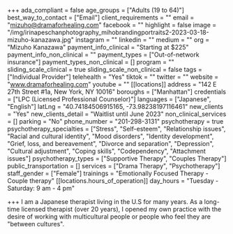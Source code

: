 +++
ada_compliant = false
age_groups = ["Adults (19 to 64)"]
best_way_to_contact = ["Email"]
client_requirements = ""
email = "mizuho@dramaforhealing.com"
facebook = ""
highlight = false
image = "/img/irinapeschanphotography_mihobrandingportraits2-2023-03-18-mizuho-kanazawa.jpg"
instagram = ""
linkedin = ""
medium = ""
org = "Mizuho Kanazawa"
payment_info_clinical = "Starting at $225"
payment_info_non_clinical = ""
payment_types = ["Out-of-network insurance"]
payment_types_non_clinical = []
program = ""
sliding_scale_clinical = true
sliding_scale_non_clinical = false
tags = ["Individual Provider"]
telehealth = "Yes"
tiktok = ""
twitter = ""
website = "www.dramaforhealing.com"
youtube = ""
[[locations]]
address = "142 E 27th Street #1a, New York, NY 10016"
boroughs = ["Manhattan"]
credentials = ["LPC (Licensed Professional Counselor)"]
languages = ["Japanese", "English"]
latLng = "40.74184506915165, -73.98238197116461"
new_clients = "Yes"
new_clients_detail = "Waitlist until June 2023"
non_clinical_services = []
parking = "No"
phone_number = "201-298-3131"
psychotherapy = true
psychotherapy_specialties = ["Stress", "Self-esteem", "Relationship issues", "Racial and cultural identity", "Mood disorders", "Identity development", "Grief, loss, and bereavement", "Divorce and separation", "Depression", "Cultural adjustment", "Coping skills", "Codependency", "Attachment issues"]
psychotherapy_types = ["Supportive Therapy", "Couples Therapy"]
public_transportation = []
services = ["Drama Therapy", "Psychotherapy"]
staff_gender = ["Female"]
trainings = "Emotionally Focused Therapy - Couple therapy"
[[locations.hours_of_operation]]
day_hours = "Tuesday - Saturday: 9 am - 4 pm"

+++
I am a Japanese therapist living in the U.S for many years. As a long-time licensed therapist (over 20 years), I opened my own practice with the desire of working with multicultural people or people who feel they are "between cultures".